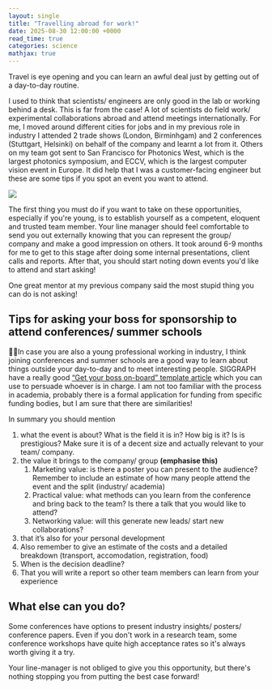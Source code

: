 ```yaml
---
layout: single
title: "Travelling abroad for work!"
date: 2025-08-30 12:00:00 +0000
read_time: true
categories: science
mathjax: true
---
```


Travel is eye opening and you can learn an awful deal just by getting out of a day-to-day routine.

I used to think that scientists/ engineers are only good in the lab or working behind a desk. This is far from the case! A lot of scientists do field work/ experimental collaborations abroad and attend meetings internationally. For me, I moved around different cities for jobs and in my previous role in industry I attended 2 trade shows (London, Birminhgam) and 2 conferences (Stuttgart, Helsinki) on behalf of the company and learnt a lot from it. Others on my team got sent to San Francisco for Photonics West, which is the largest photonics symposium, and ECCV, which is the largest computer vision event in Europe. It did help that I was a customer-facing engineer but these are some tips if you spot an event you want to attend.

![](https://images.unsplash.com/photo-1477281765962-ef34e8bb0967?q=80&w=1466&auto=format&fit=crop&ixlib=rb-4.1.0&ixid=M3wxMjA3fDB8MHxwaG90by1wYWdlfHx8fGVufDB8fHx8fA%3D%3D)

The first thing you must do if you want to take on these opportunities, especially if you're young, is to establish yourself as a competent, eloquent and trusted team member. Your line manager should feel comfortable to send you out externally knowing that you can represent the group/ company and make a good impression on others. It took around 6-9 months for me to get to this stage after doing some internal presentations, client calls and reports. After that, you should start noting down events you'd like to attend and start asking!

One great mentor at my previous company said the most stupid thing you can do is not asking!

## Tips for asking your boss for sponsorship to attend conferences/ summer schools

🤘🏼In case you are also a young professional working in industry, I think joining conferences and summer schools are a good way to learn about things outside your day-to-day and to meet interesting people. SIGGRAPH have a really good [“Get your boss on-board” template article](https://s2025.siggraph.org/ask-your-boss/) which you can use to persuade whoever is in charge. I am not too familiar with the process in academia, probably there is a formal application for funding from specific funding bodies, but I am sure that there are similarities!

In summary you should mention

1. what the event is about? What is the field it is in? How big is it? Is is prestigious? Make sure it is of a decent size and actually relevant to your team/ company.
2. the value it brings to the company/ group **(emphasise this)**
   1. Marketing value: is there a poster you can present to the audience? Remember to include an estimate of how many people attend the event and the split (industry/ academia)
   2. Practical value: what methods can you learn from the conference and bring back to the team? Is there a talk that you would like to attend?
   3. Networking value: will this generate new leads/ start new collaborations?
3. that it’s also for your personal development
4. Also remember to give an estimate of the costs and a detailed breakdown (transport, accomodation, registration, food)
5. When is the decision deadline?
6. That you will write a report so other team members can learn from your experience

## What else can you do?

Some conferences have options to present industry insights/ posters/ conference papers. Even if you don't work in a research team, some conference workshops have quite high acceptance rates so it's always worth giving it a try.

Your line-manager is not obliged to give you this opportunity, but there's nothing stopping you from putting the best case forward!
